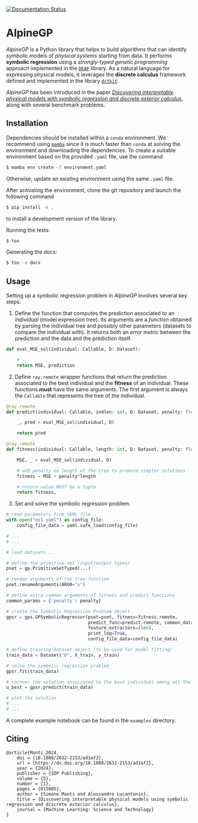 [![Documentation Status](https://readthedocs.org/projects/alpine/badge/?version=latest)](https://alpine.readthedocs.io/en/latest/?badge=latest)

# AlpineGP

_AlpineGP_ is a Python library that helps to build algorithms that can identify _symbolic_ models
of _physical systems_ starting from data. It performs **symbolic regression** using a
_strongly-typed genetic programming_ approach implemented in the [`DEAP`](https://github.com/alucantonio/DEAP)
library. As a natural language for expressing physical models, it leverages the
**discrete calculus** framework
defined and implemented in the library [`dctkit`](https://github.com/alucantonio/dctkit).

_AlpineGP_ has been introduced in the paper [_Discovering interpretable physical models
with symbolic regression and discrete exterior calculus_](https://iopscience.iop.org/article/10.1088/2632-2153/ad1af2),
along with several benchmark problems.


## Installation

Dependencies should be installed within a `conda` environment. We recommend using
[`mamba`](https://github.com/mamba-org/mamba) since it is much faster than `conda` at
solving the environment and downloading the dependencies. To create a suitable
environment based on the provided `.yaml` file, use the command

```bash
$ mamba env create -f environment.yaml
```

Otherwise, update an existing environment using the same `.yaml` file.

After activating the environment, clone the git repository and launch the following command

```bash
$ pip install -e .
```

to install a development version of the library.

Running the tests:

```bash
$ tox
```

Generating the docs:

```bash
$ tox -e docs
```

## Usage

Setting up a symbolic regression problem in _AlpineGP_ involves several key steps:

1. Define the function that computes the prediction associated to an _individual_ (model expression tree).
Its arguments are a _function_ obtained by parsing the individual tree and possibly other
parameters (datasets to compare the individual with). It returns both an _error metric_ between
the prediction and the data and the prediction itself. 
```python
def eval_MSE_sol(individual: Callable, D: Dataset):

    # ...
    return MSE, prediction
```

2. Define `ray.remote` wrapper functions that return the prediction associated to the best
   individual and the **fitness** of an individual. These functions **must** have the same
   arguments. The first argument is always the `Callable` that represents the tree of
   the individual. 
```python
@ray.remote
def predict(individual: Callable, indlen: int, D: Dataset, penalty: float) -> float:

    _, pred = eval_MSE_sol(individual, D)

    return pred

@ray.remote
def fitness(individual: Callable, length: int, D: Dataset, penalty: float) -> Tuple[float, ]:

    MSE, _ = eval_MSE_sol(individual, D)

    # add penalty on length of the tree to promote simpler solutions
    fitness = MSE + penalty*length

    # return value MUST be a tuple
    return fitness,
```

3. Set and solve the symbolic regression problem.
```python
# read parameters from YAML file
with open("ex1.yaml") as config_file:
    config_file_data = yaml.safe_load(config_file)

# ...
# ...

# load datasets...

# define the primitive set (input/output types)
pset = gp.PrimitiveSetTyped(...)

# rename arguments of the tree function
pset.renameArguments(ARG0="u")

# define extra common arguments of fitness and predict functions
common_params = {'penalty': penalty}

# create the Symbolic Regression Problem object
gpsr = gps.GPSymbolicRegressor(pset=pset, fitness=fitness.remote,
                               predict_func=predict.remote, common_data=common_params,
                               feature_extractors=[len],
                               print_log=True, 
                               config_file_data=config_file_data)

# define training Dataset object (to be used for model fitting)
train_data = Dataset("D", X_train, y_train)

# solve the symbolic regression problem
gpsr.fit(train_data)

# recover the solution associated to the best individual among all the populations
u_best = gpsr.predict(train_data)

# plot the solution
# ...
# ...
```

A complete example notebook can be found in the `examples` directory.

## Citing
```
@article{Manti_2024,
    doi = {10.1088/2632-2153/ad1af2},
    url = {https://dx.doi.org/10.1088/2632-2153/ad1af2},
    year = {2024},
    publisher = {IOP Publishing},
    volume = {5},
    number = {1},
    pages = {015005},
    author = {Simone Manti and Alessandro Lucantonio},
    title = {Discovering interpretable physical models using symbolic regression and discrete exterior calculus},
    journal = {Machine Learning: Science and Technology}
}
```